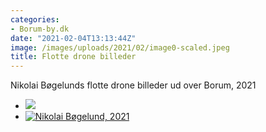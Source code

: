 ```yaml
---
categories:
- Borum-by.dk
date: "2021-02-04T13:13:44Z"
image: /images/uploads/2021/02/image0-scaled.jpeg
title: Flotte drone billeder
---
```


Nikolai Bøgelunds flotte drone billeder ud over Borum, 2021

- [![](/images/uploads/2021/02/image1-800x571.jpeg)](/images/uploads/2021/02/image1-scaled.jpeg)
- [![Nikolai Bøgelund, 2021](/images/uploads/2021/02/image0-800x600.jpeg)](/images/uploads/2021/02/image0-scaled.jpeg)

